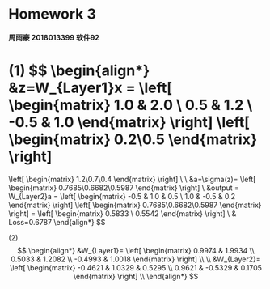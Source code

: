 # Homework 3

**周雨豪  2018013399 软件92**



(1)
$$
\begin{align*}
&z=W_{Layer1}x =
\left[
\begin{matrix}
1.0 & 2.0 \\
0.5 & 1.2 \\
-0.5 & 1.0
\end{matrix}
\right]
\left[
\begin{matrix}
0.2\\0.5
\end{matrix}
\right]
=
\left[
\begin{matrix}
1.2\\0.7\\0.4
\end{matrix}
\right] \\
\\
&a=\sigma(z)=
\left[
\begin{matrix}
0.7685\\0.6682\\0.5987
\end{matrix}
\right] \\
&output = W_{Layer2}a =
\left[
\begin{matrix}
-0.5 & 1.0 & 0.5 \\
1.0 & -0.5 & 0.2
\end{matrix}
\right]
\left[
\begin{matrix}
0.7685\\0.6682\\0.5987
\end{matrix}
\right] =
\left[
\begin{matrix}
0.5833 \\ 0.5542
\end{matrix}
\right] \\
& Loss=0.6787
\end{align*}
$$


(2)
$$
\begin{align*}
&W_{Layer1}=
\left[
\begin{matrix}
0.9974 & 1.9934 \\
0.5033 & 1.2082 \\
-0.4993 & 1.0018
\end{matrix}
\right] \\
\\
&W_{Layer2}=
\left[
\begin{matrix}
-0.4621 & 1.0329 & 0.5295 \\
0.9621 & -0.5329 & 0.1705
\end{matrix}
\right] \\
\end{align*}
$$
